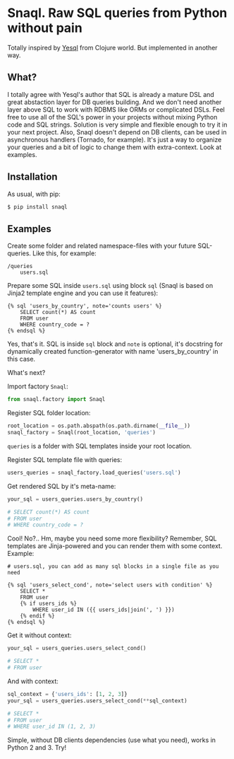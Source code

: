 # Snaql. Raw SQL queries from Python without pain

Totally inspired by [Yesql](https://github.com/krisajenkins/yesql) from Clojure world. 
But implemented in another way.

## What?

I totally agree with Yesql's author that SQL is already a mature DSL and great abstaction layer 
for DB queries building. And we don't need another layer above SQL to work with RDBMS like ORMs 
or complicated DSLs. Feel free to use all of the SQL's power in your projects without mixing Python 
code and SQL strings. Solution is very simple and flexible enough to try it in your next project. 
Also, Snaql doesn't depend on DB clients, can be used in asynchronous handlers (Tornado, for example). 
It's just a way to organize your queries and a bit of logic to change them with extra-context. Look at examples.

## Installation

As usual, with pip:

```bash
$ pip install snaql
```

## Examples

Create some folder and related namespace-files with your future SQL-queries. 
Like this, for example:

```
/queries
    users.sql
```

Prepare some SQL inside ```users.sql``` using block ```sql``` 
(Snaql is based on Jinja2 template engine and you can use it features):

```
{% sql 'users_by_country', note='counts users' %}
    SELECT count(*) AS count
    FROM user
    WHERE country_code = ?
{% endsql %}
```

Yes, that's it. SQL is inside ```sql``` block and ```note``` is 
optional, it's docstring for dynamically created function-generator
with name 'users_by_country' in this case.

What's next?

Import factory ```Snaql```:

```python
from snaql.factory import Snaql
```

Register SQL folder location:

```python
root_location = os.path.abspath(os.path.dirname(__file__))
snaql_factory = Snaql(root_location, 'queries')
```

```queries``` is a folder with SQL templates inside your root location. 

Register SQL template file with queries:

```python
users_queries = snaql_factory.load_queries('users.sql')
```

Get rendered SQL by it's meta-name:

```python
your_sql = users_queries.users_by_country()

# SELECT count(*) AS count
# FROM user
# WHERE country_code = ?
```

Cool! No?.. Hm, maybe you need some more flexibility? Remember, SQL templates 
are Jinja-powered and you can render them with some context. Example:

```
# users.sql, you can add as many sql blocks in a single file as you need

{% sql 'users_select_cond', note='select users with condition' %}
    SELECT *
    FROM user
    {% if users_ids %}
        WHERE user_id IN ({{ users_ids|join(', ') }})
    {% endif %}
{% endsql %}
```

Get it without context:

```python
your_sql = users_queries.users_select_cond()

# SELECT *
# FROM user 
```

And with context:

```python
sql_context = {'users_ids': [1, 2, 3]}
your_sql = users_queries.users_select_cond(**sql_context)

# SELECT *
# FROM user 
# WHERE user_id IN (1, 2, 3)
```

Simple, without DB clients dependencies (use what you need), works in Python 2 and 3. Try!
